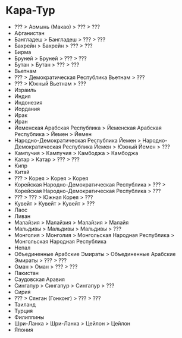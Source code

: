 # Кара-Тур

*   ???         >   Аомынь (Макао)  >   ???             >   ???
*   Афганистан
*   Бангладеш   >   Бангладеш       >   ???             >   ???
*   Бахрейн     >   Бахрейн         >   ???             >   ???
*   Бирма
*   Бруней      >   Бруней          >   ???             >   ???
*   Бутан       >   Бутан           >   ???             >   ???
*   Вьетнам
*   ???         >   Демократическая Республика Вьетнам  >   ???
*   ???         >   Южный Вьетнам   >   ???
*   Израиль
*   Индия
*   Индонезия
*   Иордания
*   Ирак
*   Иран
*   Йеменская Арабская Республика   >   Йеменская Арабская Республика   >   Йемен   >   Йемен
*   Народно-Демократическая Республика Йемен    >   Народно-Демократическая Республика Йемен    >   Южный Йемен >   ???
*   Кампучия    >   Кампучия        >   Камбоджа        >   Камбоджа
*   Катар       >   Катар           >   ???             >   ???
*   Кипр
*   Китай
*   ???         >   Корея           >   Корея           >   Корея
*   Корейская Народно-Демократическая Республика >  ??? >   Корейская Народно-Демократическая Республика > ???
*   ???         >   ???             >   Южная Корея     >   ???
*   Кувейт      >   Кувейт          >   Кувейт          > ???
*   Лаос
*   Ливан
*   Малайзия    >   Малайзия        >   Малайзия        >   Малайя
*   Мальдивы    >   Мальдивы        >   Мальдивы        >   ???
*   Монголия    >   Монголия        >   Монгольская Народная Республика >   Монгольская Народная Республика
*   Непал
*   Объединенные Арабские Эмираты   >   Объединенные Арабские Эмираты   >   ??? >   ???
*   Оман        >   Оман            >   ???             >   ???
*   Пакистан
*   Саудовская Аравия
*   Сингапур    >   Сингапур        >   Сингапур        >   ???
*   Сирия
*   ???         >   Сянган (Гонконг)    >   ???         >   ???
*   Таиланд
*   Турция
*   Филиппины
*   Шри-Ланка   >   Шри-Ланка       >   Цейлон          >   Цейлон
*   Япония
